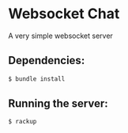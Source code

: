Websocket Chat
==============

A very simple websocket server

Dependencies:
-------------
```bash
$ bundle install
```

Running the server:
-------------------
```bash
$ rackup
```
